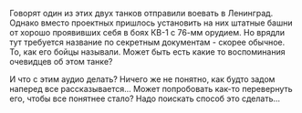 Говорят один из этих двух танков отправили воевать в Ленинград. Однако вместо проектных пришлось установить на них штатные башни от хорошо проявивших себя в боях КВ-1 с 76-мм орудием. Но врядли тут требуется название по секретным документам - скорее обычное. То, как его бойцы называли. Может быть есть какие то воспоминания очевидцев об этом танке?

И что с этим аудио делать? Ничего же не понятно, как будто задом наперед все рассказывается... Может попробовать как-то перевернуть его, чтобы все понятнее стало? Надо поискать способ это сделать...

